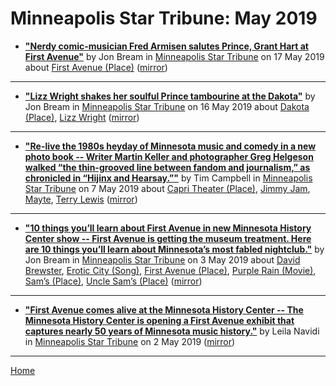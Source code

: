 # Minneapolis Star Tribune: May 2019

 - [**"Nerdy comic-musician Fred Armisen salutes Prince, Grant Hart at First Avenue"**](http://www.startribune.com/nerdy-comic-musician-fred-armisen-salutes-prince-grant-hart-at-first-avenue/510055762/) by Jon Bream in [Minneapolis Star Tribune](http://www.startribune.com/) on 17 May 2019 about [First Avenue (Place)](https://bjmdotnet.github.io/pr1nc3/topics/place/first-avenue/) ([mirror](https://web.archive.org/web/*/http://www.startribune.com/nerdy-comic-musician-fred-armisen-salutes-prince-grant-hart-at-first-avenue/510055762/))

----

 - [**"Lizz Wright shakes her soulful Prince tambourine at the Dakota"**](http://www.startribune.com/lizz-wright-shakes-her-soulful-prince-tambourine-at-the-dakota/510019492/) by Jon Bream in [Minneapolis Star Tribune](http://www.startribune.com/) on 16 May 2019 about [Dakota (Place)](https://bjmdotnet.github.io/pr1nc3/topics/place/dakota/), [Lizz Wright](https://bjmdotnet.github.io/pr1nc3/topics/lizz-wright/) ([mirror](https://web.archive.org/web/*/http://www.startribune.com/lizz-wright-shakes-her-soulful-prince-tambourine-at-the-dakota/510019492/))

----

 - [**"Re-live the 1980s heyday of Minnesota music and comedy in a new photo book -- Writer Martin Keller and photographer Greg Helgeson walked “the thin-grooved line between fandom and journalism,” as chronicled in “Hijinx and Hearsay.”"**](http://www.startribune.com/80s-scenesters-offer-snapshots-of-the-minneapolis-sound-in-new-photo-book/509385652/) by Tim Campbell in [Minneapolis Star Tribune](http://www.startribune.com/) on 7 May 2019 about [Capri Theater  (Place)](https://bjmdotnet.github.io/pr1nc3/topics/place/capri-theater/), [Jimmy Jam](https://bjmdotnet.github.io/pr1nc3/topics/jimmy-jam/), [Mayte](https://bjmdotnet.github.io/pr1nc3/topics/mayte/), [Terry Lewis](https://bjmdotnet.github.io/pr1nc3/topics/terry-lewis/) ([mirror](https://web.archive.org/web/*/http://www.startribune.com/80s-scenesters-offer-snapshots-of-the-minneapolis-sound-in-new-photo-book/509385652/))

----

 - [**"10 things you’ll learn about First Avenue in new Minnesota History Center show -- First Avenue is getting the museum treatment. Here are 10 things you’ll learn about Minnesota’s most fabled nightclub."**](http://www.startribune.com/10-things-you-ll-learn-about-first-avenue-in-new-minnesota-history-center-show/509374312/) by Jon Bream in [Minneapolis Star Tribune](http://www.startribune.com/) on 3 May 2019 about [David Brewster](https://bjmdotnet.github.io/pr1nc3/topics/david-brewster/), [Erotic City (Song)](https://bjmdotnet.github.io/pr1nc3/topics/song/erotic-city/), [First Avenue (Place)](https://bjmdotnet.github.io/pr1nc3/topics/place/first-avenue/), [Purple Rain (Movie)](https://bjmdotnet.github.io/pr1nc3/topics/movie/purple-rain/), [Sam’s (Place)](https://bjmdotnet.github.io/pr1nc3/topics/place/sam-s/), [Uncle Sam’s (Place)](https://bjmdotnet.github.io/pr1nc3/topics/place/uncle-sam-s/) ([mirror](https://web.archive.org/web/*/http://www.startribune.com/10-things-you-ll-learn-about-first-avenue-in-new-minnesota-history-center-show/509374312/))

----

 - [**"First Avenue comes alive at the Minnesota History Center -- The Minnesota History Center is opening a First Avenue exhibit that captures nearly 50 years of Minnesota music history."**](http://www.startribune.com/first-avenue-comes-alive-at-the-minnesota-history-center/509269541/) by Leila Navidi in [Minneapolis Star Tribune](http://www.startribune.com/) on 2 May 2019 ([mirror](https://web.archive.org/web/*/http://www.startribune.com/first-avenue-comes-alive-at-the-minnesota-history-center/509269541/))

----

[Home](./)
